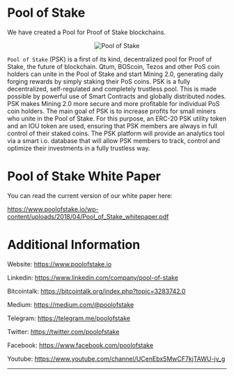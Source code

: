 # Pool of Stake
We have created a Pool for Proof of Stake blockchains.


<p align="center">
  <img src="https://raw.githubusercontent.com/poolofstake/PSK/master/images/PSK_Logo.png?raw=true" alt="Pool of Stake"/>
</p>


`Pool of Stake` (PSK) is a first of its kind, decentralized pool for Proof of Stake, the future
of blockchain. Qtum, BOScoin, Tezos and other PoS coin holders can unite in the Pool of Stake
and start Mining 2.0, generating daily forging rewards by simply staking their PoS coins.
PSK is a fully decentralized, self-regulated and completely trustless pool. This is made possible
by powerful use of Smart Contracts and globally distributed nodes. PSK makes Mining 2.0 more
secure and more profitable for individual PoS coin holders. The main goal of PSK is to increase
profits for small miners who unite in the Pool of Stake. For this purpose, an ERC-20 PSK utility
token and an IOU token are used, ensuring that PSK members are always in full control of their
staked coins. The PSK platform will provide an analytics tool via a smart i.o. database that will
allow PSK members to track, control and optimize their investments in a fully trustless way.


# Pool of Stake White Paper

You can read the current version of our white paper here:

https://www.poolofstake.io/wp-content/uploads/2018/04/Pool_of_Stake_whitepaper.pdf


# Additional Information

Website: https://www.poolofstake.io

Linkedin: https://www.linkedin.com/company/pool-of-stake

Bitcointalk: https://bitcointalk.org/index.php?topic=3283742.0

Medium: https://medium.com/@poolofstake

Telegram: https://telegram.me/poolofstake

Twitter: https://twitter.com/poolofstake

Facebook: https://www.facebook.com/poolofstake

Youtube: https://www.youtube.com/channel/UCenEbx5MwCF7kjTAWU-jv_g


---
